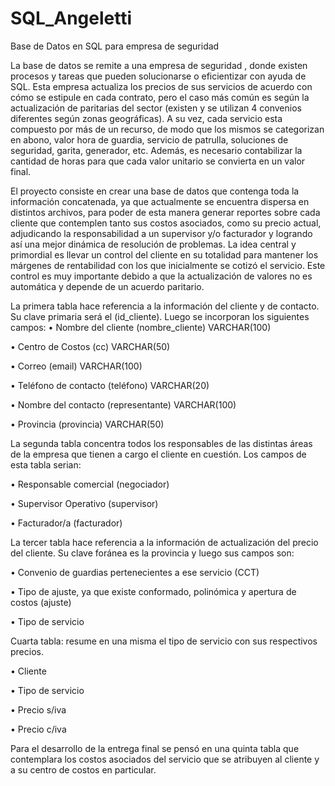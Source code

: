 # SQL_Angeletti
Base de Datos en SQL para empresa de seguridad


La base de datos se remite a una empresa de seguridad , donde existen procesos y tareas que pueden solucionarse o eficientizar con ayuda de SQL. Esta empresa actualiza los precios de sus servicios de acuerdo con cómo se estipule en cada contrato, pero el caso más común es según la actualización de paritarias del sector (existen y se utilizan 4 convenios diferentes según zonas geográficas). 
A su vez, cada servicio esta compuesto por más de un recurso, de modo que los mismos se categorizan en abono, valor hora de guardia, servicio de patrulla, soluciones de seguridad, garita, generador, etc. Además, es necesario contabilizar la cantidad de horas para que cada valor unitario se convierta en un valor final.

El proyecto consiste en crear una base de datos que contenga toda la información concatenada, ya que actualmente se encuentra dispersa en distintos archivos, para poder de esta manera generar reportes sobre cada cliente que contemplen tanto sus costos asociados, como su precio actual, adjudicando la responsabilidad a un supervisor y/o facturador y logrando así una mejor dinámica de resolución de problemas. La idea central y primordial es llevar un control del cliente en su totalidad para mantener los márgenes de rentabilidad con los que inicialmente se cotizó el servicio. Este control es muy importante debido a que la actualización de valores no es automática y depende de un acuerdo paritario. 

 La primera tabla hace referencia a la información del cliente y de contacto. Su clave primaria será el (id_cliente). Luego se incorporan los siguientes campos:
•	Nombre del cliente (nombre_cliente) VARCHAR(100)

•	Centro de Costos (cc) VARCHAR(50)

•	Correo (email) VARCHAR(100)

•	Teléfono de contacto (teléfono) VARCHAR(20)

•	Nombre del contacto (representante) VARCHAR(100)

•	Provincia (provincia) VARCHAR(50)

La segunda tabla concentra todos los responsables de las distintas áreas de la empresa que tienen a cargo el cliente en cuestión. Los campos de esta tabla serian:

•	Responsable comercial (negociador)

•	Supervisor Operativo (supervisor)

•	Facturador/a (facturador)

La tercer tabla hace referencia a la información de actualización del precio del cliente. Su clave foránea es la provincia  y luego sus campos son:

•	Convenio de guardias pertenecientes a ese servicio (CCT)

•	Tipo de ajuste, ya que existe conformado, polinómica y apertura de costos (ajuste)

•	Tipo de servicio 

Cuarta tabla: resume en una misma el tipo de servicio con sus respectivos precios.

•	Cliente

•	Tipo de servicio 

•	Precio s/iva

•	Precio c/iva

Para el desarrollo de la entrega final se pensó en una quinta tabla que contemplara los costos asociados del servicio que se atribuyen al cliente y a su centro de costos en particular. 
